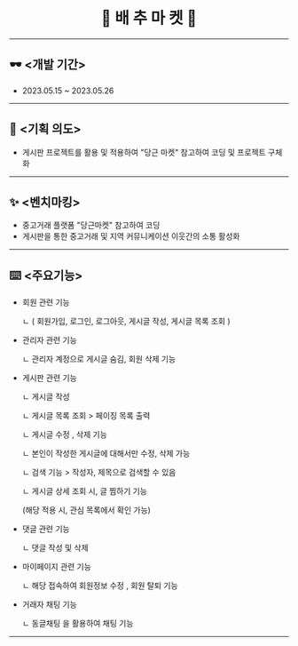 # <div align = center > 🥬 배 추 마 켓 🥬 </div>
---
## 🕶️ <개발 기간>
+ 2023.05.15 ~ 2023.05.26
---
## :book: <기획 의도>
+ 게시판 프로젝트를 활용 및 적용하여 "당근 마켓" 참고하여 코딩 및 프로젝트 구체화
---
## ✨ <벤치마킹>
+ 중고거래 플랫폼 "당근마켓" 참고하여 코딩
+ 게시판을 통한 중고거래 및 지역 커뮤니케이션 이웃간의 소통 활성화
---
## ⌨️ <주요기능>
+ 회원 관련 기능

  ㄴ ( 회원가입, 로그인, 로그아웃, 게시글 작성, 게시글 목록 조회 )
+ 관리자 관련 기능

  ㄴ 관리자 계정으로 게시글 숨김, 회원 삭제 기능
+ 게시판 관련 기능

  ㄴ 게시글 작성


	ㄴ 게시글 목록 조회 > 페이징 목록 출력


	ㄴ 게시글 수정 ,  삭제 기능


	ㄴ 본인이 작성한 게시글에 대해서만 수정, 삭제 가능 


	ㄴ 검색 기능 > 작성자, 제목으로 검색할 수 있음


	ㄴ 게시글 상세 조회 시, 글 찜하기 기능


	(해당 적용 시, 관심 목록에서 확인 가능)

+ 댓글 관련 기능

  ㄴ 댓글 작성 및 삭제

+ 마이페이지 관련 기능

  ㄴ 해당 접속하여 회원정보 수정 , 회원 탈퇴 기능

+ 거래자 채팅 기능

  ㄴ 동글채팅 을 활용하여 채팅 기능

---